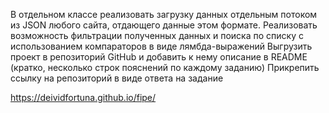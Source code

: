 
В отдельном классе реализовать загрузку данных отдельным потоком из JSON любого сайта, отдающего данные  этом формате. 
Реализовать возможность фильтрации полученных данных и поиска по списку с использованием компараторов в виде лямбда-выражений
Выгрузить проект в репозиторий GitHub и добавить к нему описание в README (кратко, несколько строк пояснений по каждому заданию)
Прикрепить ссылку на репозиторий в виде ответа на задание

https://deividfortuna.github.io/fipe/
